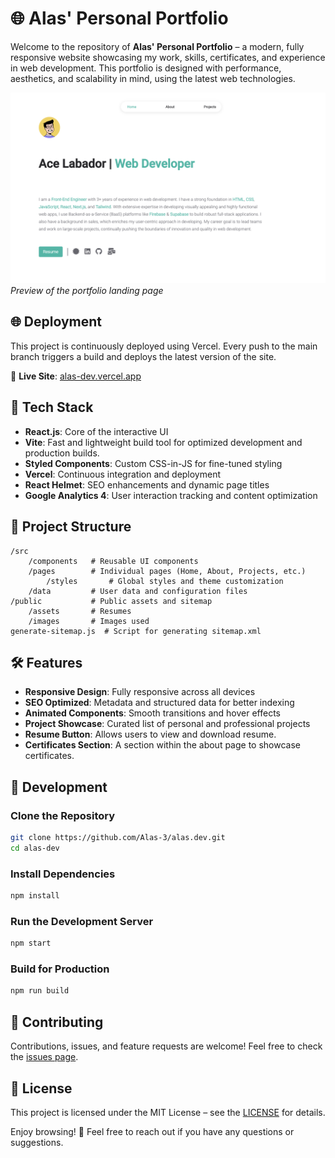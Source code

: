# 🌐 Alas' Personal Portfolio

Welcome to the repository of **Alas' Personal Portfolio** – a modern, fully responsive website showcasing my work, skills, certificates, and experience in web development. This portfolio is designed with performance, aesthetics, and scalability in mind, using the latest web technologies.

![Portfolio Preview](portfolio-preview.png) 
*Preview of the portfolio landing page*

## 🌐 Deployment

This project is continuously deployed using Vercel. Every push to the main branch triggers a build and deploys the latest version of the site.

🔗 **Live Site**: [alas-dev.vercel.app](https://alas-dev.vercel.app)

## 🚀 Tech Stack

- **React.js**: Core of the interactive UI
- **Vite**: Fast and lightweight build tool for optimized development and production builds.
- **Styled Components**: Custom CSS-in-JS for fine-tuned styling
- **Vercel**: Continuous integration and deployment
- **React Helmet**: SEO enhancements and dynamic page titles
- **Google Analytics 4**: User interaction tracking and content optimization

## 📁 Project Structure

```
/src
    /components   # Reusable UI components
    /pages        # Individual pages (Home, About, Projects, etc.)
        /styles       # Global styles and theme customization
    /data         # User data and configuration files
/public           # Public assets and sitemap
    /assets       # Resumes
    /images       # Images used
generate-sitemap.js  # Script for generating sitemap.xml
```

## 🛠 Features

- **Responsive Design**: Fully responsive across all devices
- **SEO Optimized**: Metadata and structured data for better indexing
- **Animated Components**: Smooth transitions and hover effects
- **Project Showcase**: Curated list of personal and professional projects
- **Resume Button**: Allows users to view and download resume.
- **Certificates Section**: A section within the about page to showcase certificates.

## 🔧 Development

### Clone the Repository

```bash
git clone https://github.com/Alas-3/alas.dev.git
cd alas-dev
```

### Install Dependencies

```bash
npm install
```

### Run the Development Server

```bash
npm start
```

### Build for Production

```bash
npm run build
```

## 🤝 Contributing

Contributions, issues, and feature requests are welcome! Feel free to check the [issues page](https://github.com/Alas-3/alas.dev/issues).

## 📄 License

This project is licensed under the MIT License – see the [LICENSE](https://opensource.org/license/mit) for details.


Enjoy browsing! 🌟 Feel free to reach out if you have any questions or suggestions.